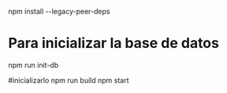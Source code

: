 npm install --legacy-peer-deps

# Para inicializar la base de datos
npm run init-db
    
#inicializarlo 
npm run build 
npm start
